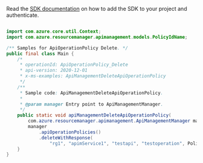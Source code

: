 Read the [SDK documentation](https://github.com/Azure/azure-sdk-for-java/blob/azure-resourcemanager-apimanagement_1.0.0-beta.2/sdk/apimanagement/azure-resourcemanager-apimanagement/README.md) on how to add the SDK to your project and authenticate.

```java

import com.azure.core.util.Context;
import com.azure.resourcemanager.apimanagement.models.PolicyIdName;

/** Samples for ApiOperationPolicy Delete. */
public final class Main {
    /*
     * operationId: ApiOperationPolicy_Delete
     * api-version: 2020-12-01
     * x-ms-examples: ApiManagementDeleteApiOperationPolicy
     */
    /**
     * Sample code: ApiManagementDeleteApiOperationPolicy.
     *
     * @param manager Entry point to ApiManagementManager.
     */
    public static void apiManagementDeleteApiOperationPolicy(
        com.azure.resourcemanager.apimanagement.ApiManagementManager manager) {
        manager
            .apiOperationPolicies()
            .deleteWithResponse(
                "rg1", "apimService1", "testapi", "testoperation", PolicyIdName.POLICY, "*", Context.NONE);
    }
}
```
